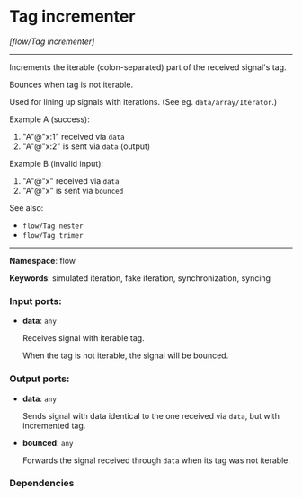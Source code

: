 # Tag incrementer

_[flow/Tag incrementer]_

---

Increments the iterable (colon-separated) part of the received signal's tag.

Bounces when tag is not iterable.

Used for lining up signals with iterations. (See eg. `data/array/Iterator`.)

Example A (success):
1. "A"@"x:1" received via `data`
2. "A"@"x:2" is sent via `data` (output)

Example B (invalid input):
1. "A"@"x" received via `data`
2. "A"@"x" is sent via `bounced`

See also:
* `flow/Tag nester`
* `flow/Tag trimer`

---

__Namespace__: flow

__Keywords__: simulated iteration, fake iteration, synchronization, syncing

### Input ports:

* __data__: ` any `

    Receives signal with iterable tag.
    
    When the tag is not iterable, the signal will be bounced.

### Output ports:

* __data__: ` any `

    Sends signal with data identical to the one received via `data`, but with incremented tag.


* __bounced__: ` any `

    Forwards the signal received through `data` when its tag was not iterable.

### Dependencies




